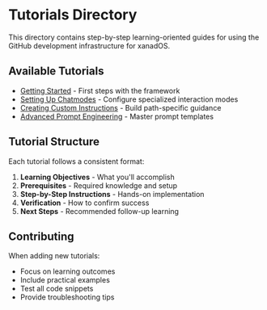 # Tutorials Directory

This directory contains step-by-step learning-oriented guides for using the GitHub
development infrastructure for xanadOS.

## Available Tutorials

- [Getting Started](getting-started.md) - First steps with the framework
- [Setting Up Chatmodes](setting-up-chatmodes.md) - Configure specialized interaction modes
- [Creating Custom Instructions](creating-custom-instructions.md) - Build path-specific guidance
- [Advanced Prompt Engineering](advanced-prompt-engineering.md) - Master prompt templates

## Tutorial Structure

Each tutorial follows a consistent format:

1. **Learning Objectives** - What you'll accomplish
2. **Prerequisites** - Required knowledge and setup
3. **Step-by-Step Instructions** - Hands-on implementation
4. **Verification** - How to confirm success
5. **Next Steps** - Recommended follow-up learning

## Contributing

When adding new tutorials:

- Focus on learning outcomes
- Include practical examples
- Test all code snippets
- Provide troubleshooting tips
